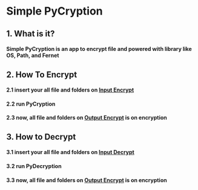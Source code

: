 # Simple PyCryption
## 1. What is it?
#### Simple PyCryption is an app to encrypt file and powered with library like OS, Path, and Fernet
## 2. How To Encrypt
#### 2.1 insert your all file and folders on [Input Encrypt](https://github.com/ghilmanaji/Simple-PyCryption/Input-Encrypt)
#### 2.2 run PyCryption
#### 2.3 now, all file and folders on [Output Encrypt](https://geth.ethereum.org/docs/interacting-with-geth/javascript-console) is on encryption
## 3. How to Decrypt
#### 3.1 insert your all file and folders on [Input Decrypt](https://geth.ethereum.org/docs/interacting-with-geth/javascript-console)
#### 3.2 run PyDecryption
#### 3.3 now, all file and folders on [Output Encrypt](https://geth.ethereum.org/docs/interacting-with-geth/javascript-console) is on encryption
